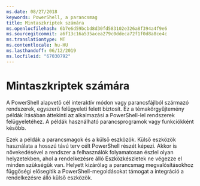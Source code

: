 ```yaml
---
ms.date: 08/27/2018
keywords: PowerShell, a parancsmag
title: Mintaszkriptek számára
ms.openlocfilehash: 6b7e6d59bcbd8d30fd583102e326a8f394a4f9e6
ms.sourcegitcommit: a6f13c16a535acea279c0ddeca72f1f0d8a8ce4c
ms.translationtype: MT
ms.contentlocale: hu-HU
ms.lasthandoff: 06/12/2019
ms.locfileid: "67030792"
---
```

# <a name="sample-scripts-for-system-administration"></a>Mintaszkriptek számára

A PowerShell alapvető cél interaktív módon vagy parancsfájlból származó rendszerek, egyszerű felügyeleti felett biztosít. Ez a témakörgyűjtemény példák írásában áttekinti az alkalmazási a PowerShell-lel rendszerek felügyeletéhez. A példák használható parancsprogramok vagy funkciókként később.

Ezek a példák a parancsmagok és a külső eszközök. Külső eszközök használata a hosszú távú terv célt PowerShell részét képezi. Akkor is növekedésével a rendszer a felhasználók folyamatosan észlel olyan helyzetekben, ahol a rendelkezésre álló Eszközkészletek ne végezze el minden szükségük van. Helyett kizárólag a parancsmag megvalósításokhoz függőségi elősegítik a PowerShell-megoldásokat támogat a integráció a rendelkezésre álló külső eszközök.
